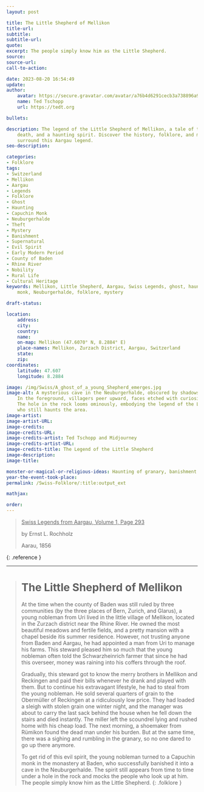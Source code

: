 ```yaml
---
layout: post

title: The Little Shepherd of Mellikon
title-url:
subtitle:
subtitle-url:
quote:
excerpt: The people simply know him as the Little Shepherd.
source:
source-url:
call-to-action:

date: 2023-08-20 16:54:49
update:
author:
    avatar: https://secure.gravatar.com/avatar/a76b4d6291cecb3a738896a971bfb903?s=512&d=mp&r=g
    name: Ted Tschopp
    url: https://tedt.org

bullets:

description: The legend of the Little Shepherd of Mellikon, a tale of theft, sudden
    death, and a haunting spirit. Discover the history, folklore, and mystery that
    surround this Aargau legend.
seo-description:

categories:
- Folklore
tags:
- Switzerland
- Mellikon
- Aargau
- Legends
- Folklore
- Ghost
- Haunting
- Capuchin Monk
- Neuburgerhalde
- Theft
- Mystery
- Banishment
- Supernatural
- Evil Spirit
- Early Modern Period
- County of Baden
- Rhine River
- Nobility
- Rural Life
- Cultural Heritage
keywords: Mellikon, Little Shepherd, Aargau, Swiss Legends, ghost, haunting, Capuchin
    monk, Neuburgerhalde, folklore, mystery

draft-status:

location:
    address:
    city:
    country:
    name:
    on-map: Mellikon (47.6070° N, 8.2884° E)
    place-names: Mellikon, Zurzach District, Aargau, Switzerland
    state:
    zip:
coordinates:
    latitude: 47.607
    longitude: 8.2884

image: /img/Swiss/A_ghost_of_a_young_Shepherd_emerges.jpg
image-alt: A mysterious cave in the Neuburgerhalde, obscured by shadows and mist.
    In the foreground, villagers peer upward, faces etched with curiosity and fear.
    The hole in the rock looms ominously, embodying the legend of the Little Shepherd
    who still haunts the area.
image-artist:
image-artist-URL:
image-credits:
image-credits-URL:
image-credits-artist: Ted Tschopp and Midjourney
image-credits-artist-URL:
image-credits-title: The Legend of the Little Shepherd
image-description:
image-title:

monster-or-magical-or-religious-ideas: Haunting of granary, banishment of spirit
year-the-event-took-place:
permalink: /Swiss-Folklore/:title:output_ext

mathjax:

order:
---
```


> <ins>Swiss Legends from Aargau, Volume 1, Page 293</ins>
> 
> by Ernst L. Rochholz
> 
> Aarau, 1856
>
{: .reference }

---

> # The Little Shepherd of Mellikon
> 
> At the time when the county of Baden was still ruled by three communities (by the three places of Bern, Zurich, and Glarus), a young nobleman from Uri lived in the little village of Mellikon, located in the Zurzach district near the Rhine River. He owned the most beautiful meadows and fertile fields, and a pretty mansion with a chapel beside itis summer residence. However, not trusting anyone from Baden and Aargau, he had appointed a man from Uri to manage his farms. This steward pleased him so much that the young nobleman often told the Schwarzheinrich farmer that since he had this overseer, money was raining into his coffers through the roof.
>
> Gradually, this steward got to know the merry brothers in Mellikon and Reckingen and paid their bills whenever he drank and played with them. But to continue his extravagant lifestyle, he had to steal from the young nobleman. He sold several quarters of grain to the Obermüller of Reckingen at a ridiculously low price. They had loaded a sleigh with stolen grain one winter night, and the manager was about to carry the last sack behind the house when he fell down the stairs and died instantly. The miller left the scoundrel lying and rushed home with his cheap load. The next morning, a shoemaker from Rümikon found the dead man under his burden. But at the same time, there was a sighing and rumbling in the granary, so no one dared to go up there anymore.
>
>To get rid of this evil spirit, the young nobleman turned to a Capuchin monk in the monastery at Baden, who successfully banished it into a cave in the Neuburgerhalde. The spirit still appears from time to time under a hole in the rock and mocks the people who look up at him. The people simply know him as the Little Shepherd.
{: .folklore }
